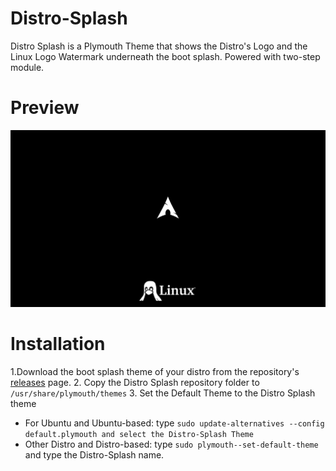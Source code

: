 # Distro-Splash
Distro Splash is a Plymouth Theme that shows the Distro's Logo and the Linux Logo Watermark underneath the boot splash. Powered with two-step module.


# Preview
![1](preview.png)

# Installation
1.Download the boot splash theme of your distro from the repository's [releases](https://github.com/RuahWonders/Distro-Splash) page.
2. Copy the Distro Splash repository folder to ``/usr/share/plymouth/themes``
3. Set the Default Theme to the Distro Splash theme
- For Ubuntu and Ubuntu-based:
type ``sudo update-alternatives --config default.plymouth and select the Distro-Splash Theme``
- Other Distro and Distro-based:
type ``sudo plymouth--set-default-theme`` and type the Distro-Splash name.
